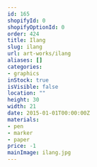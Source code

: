 ```yaml
---
id: 165
shopifyId: 0
shopifyOptionId: 0
order: 424
title: Ilang
slug: ilang
url: art-works/ilang
aliases: []
categories:
- graphics
inStock: true
isVisible: false
location: ""
height: 30
width: 21
date: 2015-01-01T00:00:00Z
materials:
- pen
- marker
- paper
price: -1
mainImage: ilang.jpg
---
```


